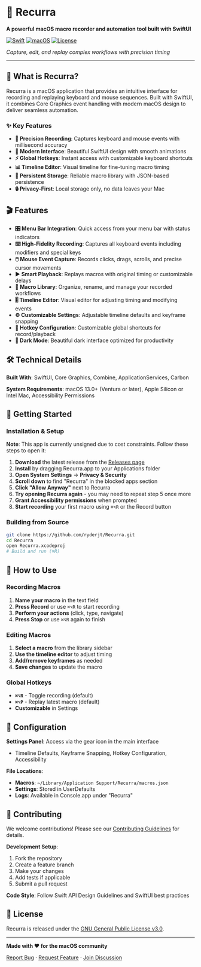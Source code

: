 # 🎯 Recurra

**A powerful macOS macro recorder and automation tool built with SwiftUI**

[![Swift](https://img.shields.io/badge/Swift-5.9-orange?style=for-the-badge&logo=swift)](https://swift.org)
[![macOS](https://img.shields.io/badge/macOS-13.0%2B-lightgrey?style=for-the-badge&logo=apple)](https://www.apple.com/macos)
[![License](https://img.shields.io/badge/License-GPLv3-blue?style=for-the-badge)](./LICENSE)

*Capture, edit, and replay complex workflows with precision timing*

---

## 🚀 What is Recurra?

Recurra is a macOS application that provides an intuitive interface for recording and replaying keyboard and mouse sequences. Built with SwiftUI, it combines Core Graphics event handling with modern macOS design to deliver seamless automation.

### ✨ Key Features

- **🎯 Precision Recording**: Captures keyboard and mouse events with millisecond accuracy
- **🎨 Modern Interface**: Beautiful SwiftUI design with smooth animations
- **⚡ Global Hotkeys**: Instant access with customizable keyboard shortcuts
- **📊 Timeline Editor**: Visual timeline for fine-tuning macro timing
- **💾 Persistent Storage**: Reliable macro library with JSON-based persistence
- **🔒 Privacy-First**: Local storage only, no data leaves your Mac

## 🎬 Features

- **🎛️ Menu Bar Integration**: Quick access from your menu bar with status indicators
- **⌨️ High-Fidelity Recording**: Captures all keyboard events including modifiers and special keys
- **🖱️ Mouse Event Capture**: Records clicks, drags, scrolls, and precise cursor movements
- **▶️ Smart Playback**: Replays macros with original timing or customizable delays
- **📁 Macro Library**: Organize, rename, and manage your recorded workflows
- **🎚️ Timeline Editor**: Visual editor for adjusting timing and modifying events
- **⚙️ Customizable Settings**: Adjustable timeline defaults and keyframe snapping
- **🔑 Hotkey Configuration**: Customizable global shortcuts for record/playback
- **🌙 Dark Mode**: Beautiful dark interface optimized for productivity

## 🛠️ Technical Details

**Built With**: SwiftUI, Core Graphics, Combine, ApplicationServices, Carbon

**System Requirements**: macOS 13.0+ (Ventura or later), Apple Silicon or Intel Mac, Accessibility Permissions

## 🚀 Getting Started

### Installation & Setup

**Note**: This app is currently unsigned due to cost constraints. Follow these steps to open it:

1. **Download** the latest release from the [Releases page](../../releases)
2. **Install** by dragging Recurra.app to your Applications folder
3. **Open System Settings** → **Privacy & Security**
4. **Scroll down** to find "Recurra" in the blocked apps section
5. **Click "Allow Anyway"** next to Recurra
6. **Try opening Recurra again** - you may need to repeat step 5 once more
7. **Grant Accessibility permissions** when prompted
8. **Start recording** your first macro using `⌘⌥R` or the Record button

### Building from Source
```bash
git clone https://github.com/ryderjt/Recurra.git
cd Recurra
open Recurra.xcodeproj
# Build and run (⌘R)
```

## 📖 How to Use

### Recording Macros
1. **Name your macro** in the text field
2. **Press Record** or use `⌘⌥R` to start recording
3. **Perform your actions** (click, type, navigate)
4. **Press Stop** or use `⌘⌥R` again to finish

### Editing Macros
1. **Select a macro** from the library sidebar
2. **Use the timeline editor** to adjust timing
3. **Add/remove keyframes** as needed
4. **Save changes** to update the macro

### Global Hotkeys
- **`⌘⌥R`** - Toggle recording (default)
- **`⌘⌥P`** - Replay latest macro (default)
- **Customizable** in Settings

## 🔧 Configuration

**Settings Panel**: Access via the gear icon in the main interface
- Timeline Defaults, Keyframe Snapping, Hotkey Configuration, Accessibility

**File Locations**:
- **Macros**: `~/Library/Application Support/Recurra/macros.json`
- **Settings**: Stored in UserDefaults
- **Logs**: Available in Console.app under "Recurra"

## 🤝 Contributing

We welcome contributions! Please see our [Contributing Guidelines](CONTRIBUTING.md) for details.

**Development Setup**:
1. Fork the repository
2. Create a feature branch
3. Make your changes
4. Add tests if applicable
5. Submit a pull request

**Code Style**: Follow Swift API Design Guidelines and SwiftUI best practices

## 📄 License

Recurra is released under the [GNU General Public License v3.0](./LICENSE).

---

**Made with ❤️ for the macOS community**

[Report Bug](../../issues) · [Request Feature](../../issues) · [Join Discussion](../../discussions)
